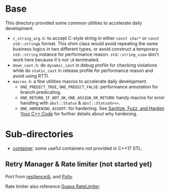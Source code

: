 # Base

This directory provided some common utilities to accelerate daily development.

* `c_string_arg.h`: to accept C-style string in either `const char*` or `const std::string&` format. This shim class would avoid repeating the same business logics in two different types, or avoid construct a temporary `std::string` instance for performance reason. `std::string_view` don't work here because it's not `\0` terminated.
* `down_cast.h`: do `dynamic_cast` in debug profile for checking violations while do `static_cast` in release profile for performance reason and avoid using RTTI.
* `macros.h`: a few utilities macros to accelerate daily development.
    * `ONE_PREDICT_TRUE`, `ONE_PREDICT_FALSE`: performance annotation for branch predicating.
    * `ONE_RETURN_IF_NOT_OK`, `ONE_ASSIGN_OR_RETURN`: handy macros for error handling with `absl::Status` & `absl::StatusOr<>`.
    * `ONE_HARDENING_ASSERT`: for hardening. See [Sanitize, Fuzz, and Harden Your C++ Code](https://www.usenix.org/conference/enigma2016/conference-program/presentation/serebryany) for further details about why hardening.

# Sub-directories

* [container](container/index.md): some useful containers not provided in C++17 STL.

## Retry Manager & Rate limiter (not started yet)

Port from [resilience4j](https://resilience4j.readme.io/), and [Polly](https://github.com/App-vNext/Polly).

Rate limiter also reference [Guava RateLimiter](https://github.com/google/guava/blob/v31.1/guava/src/com/google/common/util/concurrent/RateLimiter.java).
